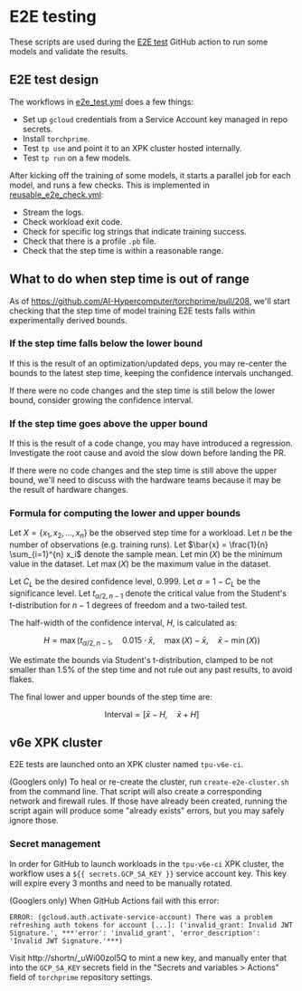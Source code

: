 # E2E testing

These scripts are used during the [E2E test][e2e-test] GitHub action to run some
models and validate the results.

## E2E test design

The workflows in [e2e_test.yml][e2e-test] does a few things:

- Set up `gcloud` credentials from a Service Account key managed in repo secrets.
- Install `torchprime`.
- Test `tp use` and point it to an XPK cluster hosted internally.
- Test `tp run` on a few models.

After kicking off the training of some models, it starts a parallel job for each
model, and runs a few checks. This is implemented in
[reusable_e2e_check.yml][e2e-check]:

- Stream the logs.
- Check workload exit code.
- Check for specific log strings that indicate training success.
- Check that there is a profile `.pb` file.
- Check that the step time is within a reasonable range.

## What to do when step time is out of range

As of https://github.com/AI-Hypercomputer/torchprime/pull/208, we'll start
checking that the step time of model training E2E tests falls within
experimentally derived bounds.

### If the step time falls below the lower bound

If this is the result of an optimization/updated deps, you may re-center the
bounds to the latest step time, keeping the confidence intervals unchanged.

If there were no code changes and the step time is still below the lower bound,
consider growing the confidence interval.

### If the step time goes above the upper bound

If this is the result of a code change, you may have introduced a regression.
Investigate the root cause and avoid the slow down before landing the PR.

If there were no code changes and the step time is still above the upper bound,
we'll need to discuss with the hardware teams because it may be the result of
hardware changes.

### Formula for computing the lower and upper bounds

Let $X = \{x_1, x_2, \ldots, x_n\}$ be the observed step time for a workload.
Let $n$ be the number of observations (e.g. training runs).
Let $\bar{x} = \frac{1}{n} \sum_{i=1}^{n} x_i$ denote the sample mean.
Let $\min(X)$ be the minimum value in the dataset.
Let $\max(X)$ be the maximum value in the dataset.

Let $C_L$ be the desired confidence level, $0.999$.
Let $\alpha = 1 - C_L$ be the significance level.
Let $t_{\alpha/2, n-1}$ denote the critical value from the Student's
t-distribution for $n-1$ degrees of freedom and a two-tailed test.

The half-width of the confidence interval, $H$, is calculated as:

$$H = \max\left(t_{\alpha/2, n-1}, \quad 0.015 \cdot \bar{x}, \quad \max(X) - \bar{x}, \quad \bar{x} - \min(X) \right)$$

We estimate the bounds via Student's t-distribution, clamped to be not smaller
than 1.5% of the step time and not rule out any past results, to avoid flakes.

The final lower and upper bounds of the step time are:

$$\text{Interval} = [ \bar{x} - H, \quad \bar{x} + H ]$$

## v6e XPK cluster

E2E tests are launched onto an XPK cluster named `tpu-v6e-ci`.

(Googlers only) To heal or re-create the cluster, run `create-e2e-cluster.sh`
from the command line. That script will also create a corresponding network and
firewall rules. If those have already been created, running the script again
will produce some "already exists" errors, but you may safely ignore those.

### Secret management

In order for GitHub to launch workloads in the `tpu-v6e-ci` XPK cluster, the
workflow uses a `${{ secrets.GCP_SA_KEY }}` service account key. This key will
expire every 3 months and need to be manually rotated.

(Googlers only) When GitHub Actions fail with this error:

```
ERROR: (gcloud.auth.activate-service-account) There was a problem refreshing auth tokens for account [...]: ('invalid_grant: Invalid JWT Signature.', ***'error': 'invalid_grant', 'error_description': 'Invalid JWT Signature.'***)
```

Visit http://shortn/_uWi00zol5Q to mint a new key, and manually enter that into
the `GCP_SA_KEY` secrets field in the "Secrets and variables > Actions" field of
`torchprime` repository settings.

[e2e-test]: /.github/workflows/e2e_test.yml
[e2e-check]: /.github/workflows/reusable_e2e_check.yml
